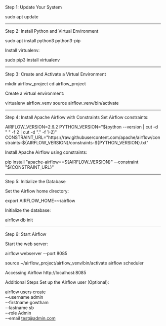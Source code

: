Step 1: Update Your System

sudo apt update

---
Step 2: Install Python and Virtual Environment


sudo apt install python3 python3-pip

Install virtualenv:

sudo pip3 install virtualenv

---
Step 3: Create and Activate a Virtual Environment

mkdir airflow_project
cd airflow_project

Create a virtual environment:

virtualenv airflow_venv
source airflow_venv/bin/activate

---
Step 4: Install Apache Airflow with Constraints
Set Airflow constraints:


AIRFLOW_VERSION=2.6.2
PYTHON_VERSION="$(python --version | cut -d " " -f 2 | cut -d "." -f 1-2)"
CONSTRAINT_URL="https://raw.githubusercontent.com/apache/airflow/constraints-${AIRFLOW_VERSION}/constraints-${PYTHON_VERSION}.txt"


Install Apache Airflow using constraints:


pip install "apache-airflow==${AIRFLOW_VERSION}" --constraint "${CONSTRAINT_URL}"

---
Step 5: Initialize the Database

Set the Airflow home directory:

export AIRFLOW_HOME=~/airflow


Initialize the database:


airflow db init

----
Step 6: Start Airflow


Start the web server:

airflow webserver --port 8085

source ~/airflow_project/airflow_venv/bin/activate
airflow scheduler

Accessing Airflow
 http://localhost:8085

Additional Steps
Set up the Airflow user (Optional):

airflow users create \
    --username admin \
    --firstname gowtham \
    --lastname sb \
    --role Admin \
    --email test@admin.com